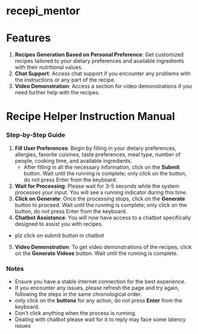 # recepi_mentor
# Features
1. **Recipes Generation Based on Personal Preference**: Get customized recipes tailored to your dietary preferences and available ingredients with their nutritional values.
2. **Chat Support**: Access chat support if you encounter any problems with the instructions or any part of the recipe.
3. **Video Demonstration**: Access a section for video demonstrations if you need further help with the recipes.

# Recipe Helper Instruction Manual
### Step-by-Step Guide
1. **Fill User Preferences**: Begin by filling in your dietary preferences, allergies, favorite cuisines, taste preferences, meal type, number of people, cooking time, and available ingredients.
   - After filling in all the necessary information, click on the **Submit** button. Wait until the running is complete; only click on the button, do not press Enter from the keyboard.
2. **Wait for Processing**: Please wait for 3-5 seconds while the system processes your input. You will see a running indicator during this time.
3. **Click on Generate**: Once the processing stops, click on the **Generate** button to proceed. Wait until the running is complete; only click on the button, do not press Enter from the keyboard.
4. **Chatbot Assistance**: You will now have access to a chatbot specifically designed to assist you with recipes.
  - plz click on submit button in chatbot
5. **Video Demonstration**: To get video demonstrations of the recipes, click on the **Generate Videos** button. Wait until the running is complete.

### Notes
- Ensure you have a stable internet connection for the best experience.
- If you encounter any issues, please refresh the page and try again, following the steps in the same chronological order.
- only click on the **buttons** for any action, do not press **Enter** from the keyboard.
- Don't click anything when the process is running.
- Dealing with chatbot please wait for it to reply may face some latency issues
